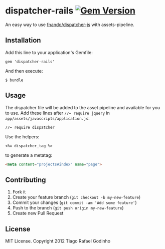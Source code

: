 # dispatcher-rails [![Gem Version](https://badge.fury.io/rb/dispatcher-rails.png)](http://badge.fury.io/rb/dispatcher-rails)

An easy way to use [fnando/dispatcher-js](https://github.com/fnando/dispatcher-js) with assets-pipeline.

## Installation

Add this line to your application's Gemfile:

    gem 'dispatcher-rails'

And then execute:

    $ bundle

## Usage

The dispatcher file will be added to the asset pipeline and available for you to use. Add these lines after `//= require jquery` in `app/assets/javascripts/application.js`:

```
//= require dispatcher
```

Use the helpers:

``` erb
<%= dispatcher_tag %>
```

to generate a metatag:

``` html
<meta content="projects#index" name="page">
```

## Contributing

1. Fork it
2. Create your feature branch (`git checkout -b my-new-feature`)
3. Commit your changes (`git commit -am 'Add some feature'`)
4. Push to the branch (`git push origin my-new-feature`)
5. Create new Pull Request

## License

MIT License. Copyright 2012 Tiago Rafael Godinho
